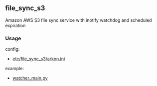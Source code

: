 
## file_sync_s3

Amazon AWS S3 file sync service with inotify watchdog and scheduled expiration

### Usage

config:
* [etc/file_sync_s3/arkon.ini](https://github.com/random-python/file_sync_s3/blob/master/src/main/file_sync_s3/etc/file_sync_s3/arkon.ini)

example:
* [watcher_main.py](https://github.com/random-python/file_sync_s3/blob/master/src/test/file_sync_s3_test/watcher_main.py)

